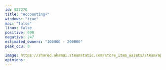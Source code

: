 ```yaml
---
id: 927270
title: "Accounting+"
windows: "true"
mac: "false"
linux: false
positive: 698
negative: 247
estimated_owners: "100000 - 200000"
peak_ccu: 0

image: https://shared.akamai.steamstatic.com/store_item_assets/steam/apps/927270/header.jpg?t=1635817509
opinions:
---
```


